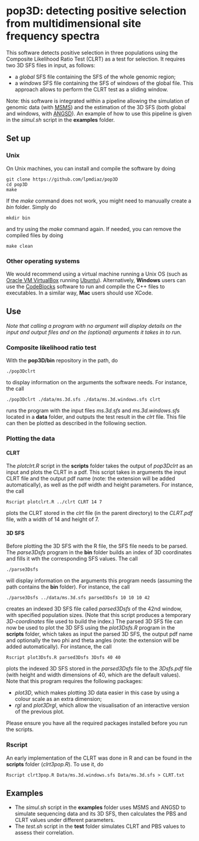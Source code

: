 # pop3D: detecting positive selection from multidimensional site frequency spectra
  
This software detects positive selection in three populations using the Composite Likelihood Ratio Test (CLRT) as a test for selection. It requires two 3D SFS files in input, as follows:

+ a *global* SFS file containing the SFS of the whole genomic region;
+ a *windows* SFS file containing the SFS of windows of the global file. This approach allows to perform the CLRT test as a sliding window.

Note: this software is integrated within a pipeline allowing the simulation of genomic data (with [MSMS](http://www.mabs.at/ewing/msms/index.shtml)) and the estimation of the 3D SFS (both global and windows, with [ANGSD](http://www.popgen.dk/angsd/index.php/ANGSD)). An example of how to use this pipeline is given in the *simul.sh* script in the **examples** folder.

## Set up

### Unix

On Unix machines, you can install and compile the software by doing

	git clone https://github.com/lpmdiaz/pop3D
	cd pop3D
	make

If the *make* command does not work, you might need to manuually create a *bin* folder. Simply do

	mkdir bin

and try using the *make* command again. If needed, you can remove the compiled files by doing

	make clean

### Other operating systems

We would recommend using a virtual machine running a Unix OS (such as [Oracle VM VirtualBox](https://www.virtualbox.org/) running [Ubuntu](https://www.ubuntu.com/download/desktop)). Alternatively, **Windows** users can use the [CodeBlocks](http://www.codeblocks.org/) software to run and compile the C++ files to executables. In a similar way, **Mac** users should use XCode.

## Use

*Note that calling a program with no argument will display details on the input and output files and on the (optional) arguments it takes in to run.*

### Composite likelihood ratio test

With the **pop3D/bin** repository in the path, do

	./pop3Dclrt

to display information on the arguments the software needs. For instance, the call

	./pop3Dclrt ./data/ms.3d.sfs ./data/ms.3d.windows.sfs clrt

runs the program with the input files *ms.3d.sfs* and *ms.3d.windows.sfs* located in a **data** folder, and outputs the test result in the *clrt* file. This file can then be plotted as described in the following section.

### Plotting the data

#### CLRT

The *plotclrt.R* script in the **scripts** folder takes the output of *pop3Dclrt* as an input and plots the CLRT in a pdf. This script takes in arguments the input CLRT file and the output pdf name (note: the extension will be added automatically), as well as the pdf width and height parameters. For instance, the call

	Rscript plotclrt.R ../clrt CLRT 14 7

plots the CLRT stored in the *clrt* file (in the parent directory) to the *CLRT.pdf* file, with a width of 14 and height of 7.

#### 3D SFS

Before plotting the 3D SFS with the R file, the SFS file needs to be parsed. The *parse3Dsfs* program in the **bin** folder builds an index of 3D coordinates and fills it wth the corresponding SFS values. The call

	./parse3Dsfs

will display information on the arguments this program needs (assuming the path contains the **bin** folder). For instance, the call

	./parse3Dsfs ../data/ms.3d.sfs parsed3Dsfs 10 10 10 42

creates an indexed 3D SFS file called *parsed3Dsfs* of the 42nd window, with specified population sizes. (Note that this script produces a temporary *3D-coordinates* file used to build the index.) The parsed 3D SFS file can now be used to plot the 3D SFS using the *plot3Dsfs.R* program in the **scripts** folder, which takes as input the parsed 3D SFS, the output pdf name and optionally the two phi and theta angles (note: the extension will be added automatically). For instance, the call

	Rscript plot3Dsfs.R parsed3Dsfs 3Dsfs 40 40

plots the indexed 3D SFS stored in the *parsed3Dsfs* file to the *3Dsfs.pdf* file (with height and width dimensions of 40, which are the default values). Note that this program requires the following packages:

+ *plot3D*, which makes plotting 3D data easier in this case by using a colour scale as an extra dimension;
+ *rgl* and *plot3Drgl*, which allow the visualisation of an interactive version of the previous plot.

Please ensure you have all the required packages installed before you run the scripts.

### Rscript

An early implementation of the CLRT was done in R and can be found in the **scripts** folder (*clrt3pop.R*). To use it, do

	Rscript clrt3pop.R Data/ms.3d.windows.sfs Data/ms.3d.sfs > CLRT.txt

## Examples

+ The *simul.sh* script in the **examples** folder uses MSMS and ANGSD to simulate sequencing data and its 3D SFS, then calculates the PBS and CLRT values under different parameters.
+ The *test.sh* script in the **test** folder simulates CLRT and PBS values to assess their correlation.
